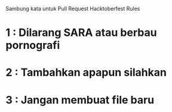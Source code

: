 Sambung kata untuk Pull Request Hacktoberfest
Rules 
# 1 :  Dilarang SARA atau berbau pornografi
# 2 :  Tambahkan apapun silahkan
# 3 :  Jangan membuat file baru
